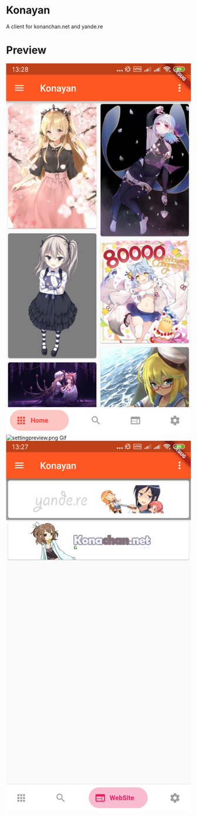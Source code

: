 # Konayan
A client for konanchan.net and yande.re
# Preview
![homepreview.png Gif](homepreview.png "homepreview.png")
![settingpreview.png Gif](settingpreview.png.png "settingpreview.png")
![websitepreview.png Gif](websitepreview.png "websitepreview.png")